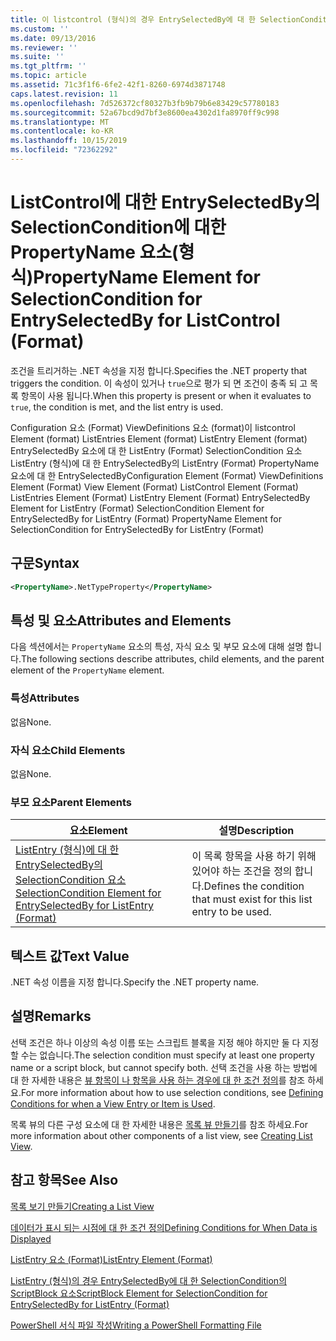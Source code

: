 ```yaml
---
title: 이 listcontrol (형식)의 경우 EntrySelectedBy에 대 한 SelectionCondition의 PropertyName 요소 | Microsoft Docs
ms.custom: ''
ms.date: 09/13/2016
ms.reviewer: ''
ms.suite: ''
ms.tgt_pltfrm: ''
ms.topic: article
ms.assetid: 71c3f1f6-6fe2-42f1-8260-6974d3871748
caps.latest.revision: 11
ms.openlocfilehash: 7d526372cf80327b3fb9b79b6e83429c57780183
ms.sourcegitcommit: 52a67bcd9d7bf3e8600ea4302d1fa8970ff9c998
ms.translationtype: MT
ms.contentlocale: ko-KR
ms.lasthandoff: 10/15/2019
ms.locfileid: "72362292"
---
```

# <a name="propertyname-element-for-selectioncondition-for-entryselectedby-for-listcontrol-format"></a><span data-ttu-id="74cc2-102">ListControl에 대한 EntrySelectedBy의 SelectionCondition에 대한 PropertyName 요소(형식)</span><span class="sxs-lookup"><span data-stu-id="74cc2-102">PropertyName Element for SelectionCondition for EntrySelectedBy for ListControl (Format)</span></span>

<span data-ttu-id="74cc2-103">조건을 트리거하는 .NET 속성을 지정 합니다.</span><span class="sxs-lookup"><span data-stu-id="74cc2-103">Specifies the .NET property that triggers the condition.</span></span> <span data-ttu-id="74cc2-104">이 속성이 있거나 `true`으로 평가 되 면 조건이 충족 되 고 목록 항목이 사용 됩니다.</span><span class="sxs-lookup"><span data-stu-id="74cc2-104">When this property is present or when it evaluates to `true`, the condition is met, and the list entry is used.</span></span>

<span data-ttu-id="74cc2-105">Configuration 요소 (Format) ViewDefinitions 요소 (format)이 listcontrol Element (format) ListEntries Element (format) ListEntry Element (format) EntrySelectedBy 요소에 대 한 ListEntry (Format) SelectionCondition 요소 ListEntry (형식)에 대 한 EntrySelectedBy의 ListEntry (Format) PropertyName 요소에 대 한 EntrySelectedBy</span><span class="sxs-lookup"><span data-stu-id="74cc2-105">Configuration Element (Format) ViewDefinitions Element (Format) View Element (Format) ListControl Element (Format) ListEntries Element (Format) ListEntry Element (Format) EntrySelectedBy Element for ListEntry (Format) SelectionCondition Element for EntrySelectedBy for ListEntry (Format) PropertyName Element for SelectionCondition for EntrySelectedBy for ListEntry (Format)</span></span>

## <a name="syntax"></a><span data-ttu-id="74cc2-106">구문</span><span class="sxs-lookup"><span data-stu-id="74cc2-106">Syntax</span></span>

```xml
<PropertyName>.NetTypeProperty</PropertyName>
```

## <a name="attributes-and-elements"></a><span data-ttu-id="74cc2-107">특성 및 요소</span><span class="sxs-lookup"><span data-stu-id="74cc2-107">Attributes and Elements</span></span>

<span data-ttu-id="74cc2-108">다음 섹션에서는 `PropertyName` 요소의 특성, 자식 요소 및 부모 요소에 대해 설명 합니다.</span><span class="sxs-lookup"><span data-stu-id="74cc2-108">The following sections describe attributes, child elements, and the parent element of the `PropertyName` element.</span></span>

### <a name="attributes"></a><span data-ttu-id="74cc2-109">특성</span><span class="sxs-lookup"><span data-stu-id="74cc2-109">Attributes</span></span>

<span data-ttu-id="74cc2-110">없음</span><span class="sxs-lookup"><span data-stu-id="74cc2-110">None.</span></span>

### <a name="child-elements"></a><span data-ttu-id="74cc2-111">자식 요소</span><span class="sxs-lookup"><span data-stu-id="74cc2-111">Child Elements</span></span>

<span data-ttu-id="74cc2-112">없음</span><span class="sxs-lookup"><span data-stu-id="74cc2-112">None.</span></span>

### <a name="parent-elements"></a><span data-ttu-id="74cc2-113">부모 요소</span><span class="sxs-lookup"><span data-stu-id="74cc2-113">Parent Elements</span></span>

|<span data-ttu-id="74cc2-114">요소</span><span class="sxs-lookup"><span data-stu-id="74cc2-114">Element</span></span>|<span data-ttu-id="74cc2-115">설명</span><span class="sxs-lookup"><span data-stu-id="74cc2-115">Description</span></span>|
|-------------|-----------------|
|[<span data-ttu-id="74cc2-116">ListEntry (형식)에 대 한 EntrySelectedBy의 SelectionCondition 요소</span><span class="sxs-lookup"><span data-stu-id="74cc2-116">SelectionCondition Element for EntrySelectedBy for ListEntry (Format)</span></span>](./selectioncondition-element-for-entryselectedby-for-listcontrol-format.md)|<span data-ttu-id="74cc2-117">이 목록 항목을 사용 하기 위해 있어야 하는 조건을 정의 합니다.</span><span class="sxs-lookup"><span data-stu-id="74cc2-117">Defines the condition that must exist for this list entry to be used.</span></span>|

## <a name="text-value"></a><span data-ttu-id="74cc2-118">텍스트 값</span><span class="sxs-lookup"><span data-stu-id="74cc2-118">Text Value</span></span>

<span data-ttu-id="74cc2-119">.NET 속성 이름을 지정 합니다.</span><span class="sxs-lookup"><span data-stu-id="74cc2-119">Specify the .NET property name.</span></span>

## <a name="remarks"></a><span data-ttu-id="74cc2-120">설명</span><span class="sxs-lookup"><span data-stu-id="74cc2-120">Remarks</span></span>

<span data-ttu-id="74cc2-121">선택 조건은 하나 이상의 속성 이름 또는 스크립트 블록을 지정 해야 하지만 둘 다 지정할 수는 없습니다.</span><span class="sxs-lookup"><span data-stu-id="74cc2-121">The selection condition must specify at least one property name or a script block, but cannot specify both.</span></span> <span data-ttu-id="74cc2-122">선택 조건을 사용 하는 방법에 대 한 자세한 내용은 [뷰 항목이 나 항목을 사용 하는 경우에 대 한 조건 정의](./defining-conditions-for-displaying-data.md)를 참조 하세요.</span><span class="sxs-lookup"><span data-stu-id="74cc2-122">For more information about how to use selection conditions, see [Defining Conditions for when a View Entry or Item is Used](./defining-conditions-for-displaying-data.md).</span></span>

<span data-ttu-id="74cc2-123">목록 뷰의 다른 구성 요소에 대 한 자세한 내용은 [목록 뷰 만들기](./creating-a-list-view.md)를 참조 하세요.</span><span class="sxs-lookup"><span data-stu-id="74cc2-123">For more information about other components of a list view, see [Creating List View](./creating-a-list-view.md).</span></span>

## <a name="see-also"></a><span data-ttu-id="74cc2-124">참고 항목</span><span class="sxs-lookup"><span data-stu-id="74cc2-124">See Also</span></span>

[<span data-ttu-id="74cc2-125">목록 보기 만들기</span><span class="sxs-lookup"><span data-stu-id="74cc2-125">Creating a List View</span></span>](./creating-a-list-view.md)

[<span data-ttu-id="74cc2-126">데이터가 표시 되는 시점에 대 한 조건 정의</span><span class="sxs-lookup"><span data-stu-id="74cc2-126">Defining Conditions for When Data is Displayed</span></span>](./defining-conditions-for-displaying-data.md)

[<span data-ttu-id="74cc2-127">ListEntry 요소 (Format)</span><span class="sxs-lookup"><span data-stu-id="74cc2-127">ListEntry Element (Format)</span></span>](./listentry-element-for-listcontrol-format.md)

[<span data-ttu-id="74cc2-128">ListEntry (형식)의 경우 EntrySelectedBy에 대 한 SelectionCondition의 ScriptBlock 요소</span><span class="sxs-lookup"><span data-stu-id="74cc2-128">ScriptBlock Element for SelectionCondition for EntrySelectedBy for ListEntry (Format)</span></span>](./scriptblock-element-for-selectioncondition-for-entryselectedby-for-listcontrol-format.md)

[<span data-ttu-id="74cc2-129">PowerShell 서식 파일 작성</span><span class="sxs-lookup"><span data-stu-id="74cc2-129">Writing a PowerShell Formatting File</span></span>](./writing-a-powershell-formatting-file.md)
